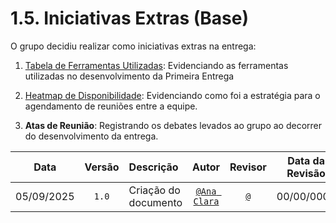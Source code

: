 # 1.5. Iniciativas Extras (Base)

O grupo decidiu realizar como iniciativas extras na entrega:

1. [Tabela de Ferramentas Utilizadas](https://unbarqdsw2025-2-turma01.github.io/2025.2-T01-G7_PodePedirFCTE_Entrega_01/#/Base/iniciativasExtras/1.5.1.FerramentasUtilizadas): Evidenciando as ferramentas utilizadas no desenvolvimento da Primeira Entrega

2. [Heatmap de Disponibilidade](https://unbarqdsw2025-2-turma01.github.io/2025.2-T01-G7_PodePedirFCTE_Entrega_01/#/Base/iniciativasExtras/1.5.2.Heatmap): Evidenciando como foi a estratégia para o agendamento de reuniões entre a equipe.

3. **Atas de Reunião**: Registrando os debates levados ao grupo ao decorrer do desenvolvimento da entrega.

| **Data**       | **Versão** | **Descrição**                         | **Autor**                                      | **Revisor**                                      | **Data da Revisão** |
| :--------: | :----: | :-------------------------------- | :----------------------------------------: | :----------------------------------------: | :-------------: |
| 05/09/2025 |  `1.0`   | Criação do documento | [`@Ana Clara`](https://github.com/anabborges) | [`@`]() |   00/00/0000    |
